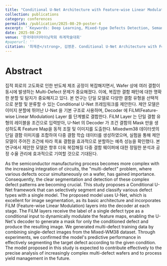 ```yaml
---
title: "Conditional U-Net Architecture with Feature-wise Linear Modulation for Wafer Defect Segmentation and Classification"
collection: publications
category: conferences
permalink: /publication/2025-08-29-poster-4
excerpt: '`Keywords: Deep Learning, Mixed-type Defects Detection, Semantic Segmentation, U-Net, Feature-wise Linear Modulation (FiLM)`'
date: 2025-08-29
venue: '한국데이터마이닝학회 하계학술대회'
#paperurl: ''
citation: '최재준</strong>, 김영훈. Conditional U-Net Architecture with Feature-wise Linear Modulation for Wafer Defect Segmentation and Classification. 한국데이터마이닝학회 하계학술대회, 2025.'
---
```


# Abstract
집적 회로의 고도화로 인한 반도체 제조 공정이 복잡해지면서, Wafer 상에 여러 결함이 동시에 발생하는 Multi-Defect 문제가 중요해졌다. 이에, 복잡한 결함 패턴에 대한 명확한 분할 및 탐지가 중요해지고 있다. 본 연구는 단일 모델로 다양한 결함 유형을 선택적으로 분할 및 분류할 수 있는 Conditional U-Net 프레임워크를 제안한다. 제안 모델은 이미지 분할에 뛰어난 U-Net 을 기본 구조로 사용하며, Decoder 에 FiLM(Feature-wise Linear Modulation) Layer 를 단계별로 결합한다. FiLM Layer 는 단일 결함 유형의 레이블을 조건으로 입력받아, U-Net 의 Decoder 가 조건 결함의 Mask 만을 생성하도록 Feature Map을 동적 조절 및 이미지를 도출한다. Mixedwm38 데이터셋의 단일 결함 이미지를 조합하여 다중 결함 학습 데이터를 생성하였으며, 실험을 통해 제안 모델이 주어진 조건에 따라 목표 결함을 효과적으로 분할하는 예측 성능을 확인했다. 본 연구에서 제안한 모델은 향후 더욱 복잡해질 다중 결함 웨이퍼에 대한 정밀한 분석과 공정 수율 관리에 효과적으로 기여할 것으로 기대된다.   <br/>


As the semiconductor manufacturing process becomes more complex with the increasing integration of circuits, the "multi-defect" problem, where various defects occur simultaneously on a wafer, has gained importance. Consequently, the clear segmentation and detection of these complex defect patterns are becoming crucial. This study proposes a Conditional U-Net framework that can selectively segment and classify various defect types with a single model. The proposed model uses U-Net, which is excellent for image segmentation, as its basic architecture and incorporates FiLM (Feature-wise Linear Modulation) layers into the decoder at each stage. The FiLM layers receive the label of a single defect type as a conditional input to dynamically modulate the feature maps, enabling the U-Net's decoder to generate a mask for only the conditioned defect and produce the resulting image. We generated multi-defect training data by combining single-defect images from the Mixed-WM38 dataset. Through experiments, we confirmed the model's predictive performance in effectively segmenting the target defect according to the given condition. The model proposed in this study is expected to contribute effectively to the precise analysis of increasingly complex multi-defect wafers and to process yield management in the future.

<br/>


